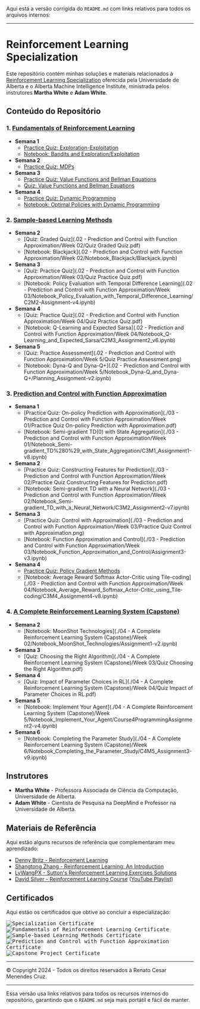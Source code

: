 Aqui está a versão corrigida do `README.md` com links relativos para todos os arquivos internos:

---

# Reinforcement Learning Specialization

Este repositório contém minhas soluções e materiais relacionados à [Reinforcement Learning Specialization](https://www.coursera.org/specializations/reinforcement-learning) oferecida pela Universidade de Alberta e o Alberta Machine Intelligence Institute, ministrada pelos instrutores **Martha White** e **Adam White**.

## Conteúdo do Repositório

### 1. [Fundamentals of Reinforcement Learning](https://www.coursera.org/learn/fundamentals-of-reinforcement-learning)
- **Semana 1**
  - [Practice Quiz: Exploration-Exploitation](https://github.com/renatomenendes/Reinforcement-Learning-Specialization/blob/main/01%20-%20Fundamentals%20of%20Reinforcement%20Learning/Week%201/Practice%20Quiz%20Exploration-Exploitation.png)
  - [Notebook: Bandits and Exploration/Exploitation](https://github.com/renatomenendes/Reinforcement-Learning-Specialization/blob/main/01%20-%20Fundamentals%20of%20Reinforcement%20Learning/Week%201/Notebook_Bandits_and_Exploration_Exploitation/C1M1-Assignment1-v8.ipynb)
- **Semana 2**
  - [Practice Quiz: MDPs](https://github.com/renatomenendes/Reinforcement-Learning-Specialization/blob/main/01%20-%20Fundamentals%20of%20Reinforcement%20Learning/Week%202/Practice%20Quiz%20MDPs.png)
- **Semana 3**
  - [Practice Quiz: Value Functions and Bellman Equations](https://github.com/renatomenendes/Reinforcement-Learning-Specialization/blob/main/01%20-%20Fundamentals%20of%20Reinforcement%20Learning/Week%203/Practice%20Quiz%20Value%20Functions%20and%20Bellman%20Equations.png)
  - [Quiz: Value Functions and Bellman Equations](https://github.com/renatomenendes/Reinforcement-Learning-Specialization/blob/main/01%20-%20Fundamentals%20of%20Reinforcement%20Learning/Week%203/Quiz%20Value%20Functions%20and%20Bellman%20Equations.png)
- **Semana 4**
  - [Practice Quiz: Dynamic Programming](https://github.com/renatomenendes/Reinforcement-Learning-Specialization/blob/main/01%20-%20Fundamentals%20of%20Reinforcement%20Learning/Week%204/Practice%20Quiz%20Dynamic%20Programming.png)
  - [Notebook: Optimal Policies with Dynamic Programming](https://github.com/renatomenendes/Reinforcement-Learning-Specialization/blob/main/01%20-%20Fundamentals%20of%20Reinforcement%20Learning/Week%204/Notebook_Optimal_Policies_with_Dynamic_Programming/C1M4_Assignment2-v2.ipynb)

### 2. [Sample-based Learning Methods](https://www.coursera.org/learn/sample-based-learning-methods)
- **Semana 2**
  - [Quiz: Graded Quiz](.02 - Prediction and Control with Function Approximation/Week 02/Quiz Graded Quiz.pdf)
  - [Notebook: Blackjack](.02 - Prediction and Control with Function Approximation/Week 02/Notebook_Blackjack/Blackjack.ipynb)
- **Semana 3**
  - [Quiz: Practice Quiz](.02 - Prediction and Control with Function Approximation/Week 03/Quiz Practice Quiz.pdf)
  - [Notebook: Policy Evaluation with Temporal Difference Learning](.02 - Prediction and Control with Function Approximation/Week 03/Notebook_Policy_Evaluation_with_Temporal_Difference_Learning/C2M2-Assignment-v4.ipynb)
- **Semana 4**
  - [Quiz: Practice Quiz](.02 - Prediction and Control with Function Approximation/Week 04/Quiz Practice Quiz.pdf)
  - [Notebook: Q-Learning and Expected Sarsa](.02 - Prediction and Control with Function Approximation/Week 04/Notebook_Q-Learning_and_Expected_Sarsa/C2M3_Assignment2_v6.ipynb)
- **Semana 5**
  - [Quiz: Practice Assessment](.02 - Prediction and Control with Function Approximation/Week 5/Quiz Practice Assessment.png)
  - [Notebook: Dyna-Q and Dyna-Q+](.02 - Prediction and Control with Function Approximation/Week 5/Notebook_Dyna-Q_and_Dyna-Q+/Planning_Assignment-v2.ipynb)

### 3. [Prediction and Control with Function Approximation](https://www.coursera.org/learn/prediction-control-function-approximation)
- **Semana 1**
  - [Practice Quiz: On-policy Prediction with Approximation](./03 - Prediction and Control with Function Approximation/Week 01/Practice Quiz On-policy Prediction with Approximation.pdf)
  - [Notebook: Semi-gradient TD(0) with State Aggregation](./03 - Prediction and Control with Function Approximation/Week 01/Notebook_Semi-gradient_TD%280%29_with_State_Aggregation/C3M1_Assignment1-v8.ipynb)
- **Semana 2**
  - [Practice Quiz: Constructing Features for Prediction](./03 - Prediction and Control with Function Approximation/Week 02/Practice Quiz Constructing Features for Prediction.pdf)
  - [Notebook: Semi-gradient TD with a Neural Network](./03 - Prediction and Control with Function Approximation/Week 02/Notebook_Semi-gradient_TD_with_a_Neural_Network/C3M2_Assignment2-v7.ipynb)
- **Semana 3**
  - [Practice Quiz: Control with Approximation](./03 - Prediction and Control with Function Approximation/Week 03/Practice Quiz Control with Approximation.png)
  - [Notebook: Function Approximation and Control](./03 - Prediction and Control with Function Approximation/Week 03/Notebook_Function_Approximation_and_Control/Assignment3-v3.ipynb)
- **Semana 4**
  - [Practice Quiz: Policy Gradient Methods](#)
  - [Notebook: Average Reward Softmax Actor-Critic using Tile-coding](./03 - Prediction and Control with Function Approximation/Week 04/Notebook_Average_Reward_Softmax_Actor-Critic_using_Tile-coding/C3M4_Assignment4-v8.ipynb)

### 4. [A Complete Reinforcement Learning System (Capstone)](https://www.coursera.org/learn/complete-reinforcement-learning-system)
- **Semana 2**
  - [Notebook: MoonShot Technologies](./04 - A Complete Reinforcement Learning System (Capstone)/Week 02/Notebook_MoonShot_Technologies/Assignment1-v2.ipynb)
- **Semana 3**
  - [Quiz: Choosing the Right Algorithm](./04 - A Complete Reinforcement Learning System (Capstone)/Week 03/Quiz Choosing the Right Algorithm.pdf)
- **Semana 4**
  - [Quiz: Impact of Parameter Choices in RL](./04 - A Complete Reinforcement Learning System (Capstone)/Week 04/Quiz Impact of Parameter Choices in RL.pdf)
- **Semana 5**
  - [Notebook: Implement Your Agent](./04 - A Complete Reinforcement Learning System (Capstone)/Week 5/Notebook_Implement_Your_Agent/Course4ProgrammingAssignment2-v4.ipynb)
- **Semana 6**
  - [Notebook: Completing the Parameter Study](./04 - A Complete Reinforcement Learning System (Capstone)/Week 6/Notebook_Completing_the_Parameter_Study/C4M5_Assignment3-v9.ipynb)

## Instrutores
- **Martha White** - Professora Associada de Ciência da Computação, Universidade de Alberta.
- **Adam White** - Cientista de Pesquisa na DeepMind e Professor na Universidade de Alberta.

## Materiais de Referência
Aqui estão alguns recursos de referência que complementaram meu aprendizado:
- [Denny Britz - Reinforcement Learning](https://github.com/dennybritz/reinforcement-learning)
- [Shangtong Zhang - Reinforcement Learning: An Introduction](https://github.com/ShangtongZhang/reinforcement-learning-an-introduction)
- [LyWangPX - Sutton's Reinforcement Learning Exercises Solutions](https://github.com/LyWangPX/Reinforcement-Learning-2nd-Edition-by-Sutton-Exercise-Solutions)
- [David Silver - Reinforcement Learning Course](http://www0.cs.ucl.ac.uk/staff/d.silver/web/Teaching.html) ([YouTube Playlist](https://www.youtube.com/playlist?list=PLqYmG7hTraZDM-OYHWgPebj2MfCFzFObQ))

## Certificados

Aqui estão os certificados que obtive ao concluir a especialização:



<kbd><img src="./Certificate/Certificate.jpg" alt="Specialization Certificate" /></kbd>
<kbd><img src="https://github.com/renatomenendes/Reinforcement-Learning-Specialization/blob/main/01%20-%20Fundamentals%20of%20Reinforcement%20Learning/Certificate/Certificate.jpg" alt="Fundamentals of Reinforcement Learning Certificate" /></kbd>
<kbd><img src="https://github.com/renatomenendes/Reinforcement-Learning-Specialization/blob/main/02%20-%20Sample-based%20Learning%20Methods/Certificate/Certificate.jpg" alt="Sample-based Learning Methods Certificate" /></kbd>
<kbd><img src="https://github.com/renatomenendes/Reinforcement-Learning-Specialization/blob/main/03%20-%20Prediction%20and%20Control%20with%20Function%20Approximation/Certificate/Certificate.jpg" alt="Prediction and Control with Function Approximation Certificate" /></kbd>
<kbd><img src="./04 - A Complete Reinforcement Learning System (Capstone)/Certificate/Certificate.jpg" alt="Capstone Project Certificate" /></kbd>

---

© Copyright 2024 - Todos os direitos reservados à Renato Cesar Menendes Cruz.

---

Essa versão usa links relativos para todos os recursos internos do repositório, garantindo que o `README.md` seja mais portátil e fácil de manter.